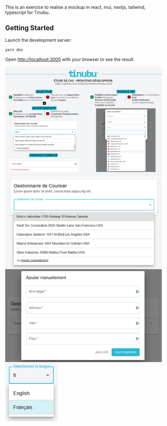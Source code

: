 This is an exercice to realise a mockup in react, mui, nextjs, tailwind, typescript for Tinubu.

## Getting Started

Launch the development server:

```bash
yarn dev
```

Open [http://localhost:3000](http://localhost:3000) with your browser to see the result.

![Tinubu](public/tinubu.jpg)
![Broker selector](public/broker_selector.jpg)
![Broker form](public/broker_form.jpg)
![Broker language](public/broker_language.jpg)

